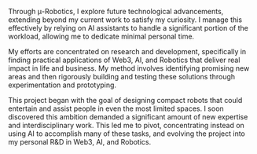 Through μ-Robotics, I explore future technological advancements, extending beyond my current work to satisfy my curiosity. I manage this effectively by relying on AI assistants to handle a significant portion of the workload, allowing me to dedicate minimal personal time.

My efforts are concentrated on research and development, specifically in finding practical applications of Web3, AI, and Robotics that deliver real impact in life and business. My method involves identifying promising new areas and then rigorously building and testing these solutions through experimentation and prototyping.

This project began with the goal of designing compact robots that could entertain and assist people in even the most limited spaces. I soon discovered this ambition demanded a significant amount of new expertise and interdisciplinary work. This led me to pivot, concentrating instead on using AI to accomplish many of these tasks, and evolving the project into my personal R&D in Web3, AI, and Robotics.
